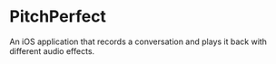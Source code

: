 # PitchPerfect
An iOS application that records a conversation and plays it back with different audio effects.
